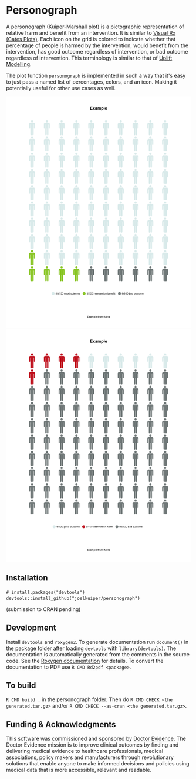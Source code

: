 # Personograph

 A personograph (Kuiper-Marshall plot) is a pictographic
 representation of relative harm and benefit from an intervention. It
 is similar to
 [Visual Rx (Cates Plots)](http://www.nntonline.net/visualrx/examples/).
 Each icon on the grid is colored to indicate whether that percentage
 of people is harmed by the intervention, would benefit from the
 intervention, has good outcome regardless of intervention, or bad
 outcome regardless of intervention. This terminology is similar to
 that of
 [Uplift Modelling](https://en.wikipedia.org/wiki/Uplift_modelling).

 The plot function `personograph` is implemented in such a way that
 it's easy to just pass a named list of percentages, colors, and an
 icon. Making it potentially useful for other use cases as well.


![higher_is_better=F](/man/figures/green.png?raw=true)
![higher_is_better=T](/man/figures/red.png?raw=true)

## Installation

```
# install.packages("devtools")
devtools::install_github("joelkuiper/personograph")
```

(submission to CRAN pending)

## Development
Install `devtools` and `roxygen2`.
To generate documentation run `document()` in the package folder after loading `devtools` with `library(devtools)`.
The documentation is automatically generated from the comments in the source code.
See the [Roxygen documentation](https://cran.r-project.org/web/packages/roxygen2/vignettes/roxygen2.html) for details.
To convert the documentation to PDF use `R CMD Rd2pdf <package>`.

## To build
`R CMD build .` in the personograph folder.
Then do `R CMD CHECK <the generated.tar.gz>` and/or `R CMD CHECK --as-cran <the generated.tar.gz>`.

## Funding & Acknowledgments
This software was commissioned and sponsored by [Doctor Evidence](http://www.doctorevidence.com/).
The Doctor Evidence mission is to improve clinical outcomes by finding and delivering medical evidence to healthcare professionals, medical associations, policy makers and manufacturers through revolutionary solutions that enable anyone to make informed decisions and policies using medical data that is more accessible, relevant and readable.
